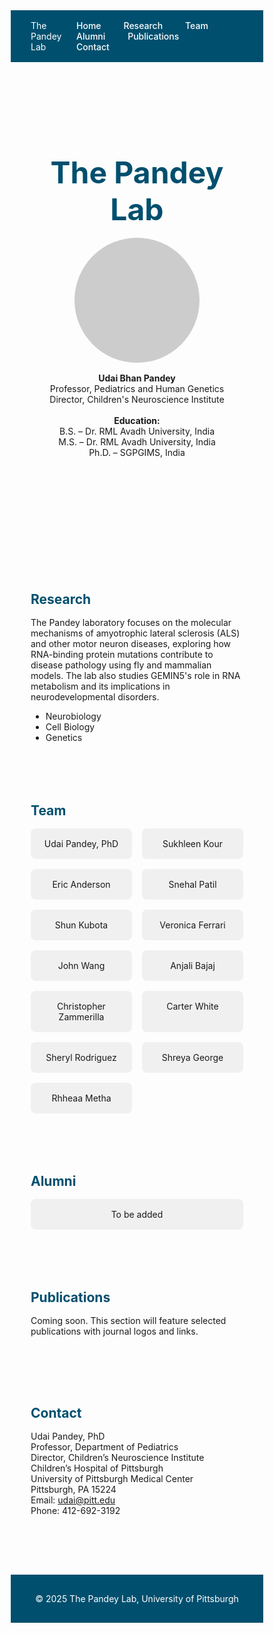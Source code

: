 <!DOCTYPE html>
<html lang="en">

<head>
  <meta charset="UTF-8" />
  <meta name="viewport" content="width=device-width, initial-scale=1.0" />
  <title>The Pandey Lab</title>
  <link href="https://fonts.googleapis.com/css2?family=Roboto:wght@300;500;700&display=swap" rel="stylesheet">
  <style>
    * {
      margin: 0;
      padding: 0;
      box-sizing: border-box;
    }

    body {
      font-family: 'Roboto', sans-serif;
      line-height: 1.6;
      background-color: #fdfdfd;
      color: #333;
    }

    nav {
      background-color: #004f6e;
      color: white;
      display: flex;
      justify-content: space-between;
      padding: 1rem 2rem;
    }

    nav a {
      color: white;
      margin: 0 1rem;
      text-decoration: none;
      font-weight: 500;
    }

    .container {
      padding: 2rem;
      max-width: 1100px;
      margin: auto;
    }

    header {
      text-align: center;
      padding: 3rem 0;
    }

    header h1 {
      font-size: 3rem;
      color: #004f6e;
    }

    .photo-placeholder {
      width: 200px;
      height: 200px;
      background-color: #ccc;
      margin: 1rem auto;
      border-radius: 50%;
    }

    h2 {
      color: #004f6e;
      margin-top: 2rem;
      margin-bottom: 1rem;
    }

    .team-grid, .alumni-grid {
      display: grid;
      grid-template-columns: repeat(auto-fit, minmax(150px, 1fr));
      gap: 1rem;
    }

    .team-member, .alumni-member {
      background: #f0f0f0;
      padding: 1rem;
      text-align: center;
      border-radius: 8px;
    }

    footer {
      background-color: #004f6e;
      color: white;
      text-align: center;
      padding: 1rem;
      margin-top: 3rem;
    }
  </style>
</head>

<body>
  <nav>
    <div>The Pandey Lab</div>
    <div>
      <a href="#home">Home</a>
      <a href="#research">Research</a>
      <a href="#team">Team</a>
      <a href="#alumni">Alumni</a>
      <a href="#publications">Publications</a>
      <a href="#contact">Contact</a>
    </div>
  </nav>

  <div id="home" class="container">
    <header>
      <h1>The Pandey Lab</h1>
      <div class="photo-placeholder"></div>
      <p><strong>Udai Bhan Pandey</strong><br />
        Professor, Pediatrics and Human Genetics<br />
        Director, Children's Neuroscience Institute<br /><br />
        <strong>Education:</strong><br />
        B.S. – Dr. RML Avadh University, India<br />
        M.S. – Dr. RML Avadh University, India<br />
        Ph.D. – SGPGIMS, India<br />
      </p>
    </header>
  </div>

  <div id="research" class="container">
    <h2>Research</h2>
    <p>The Pandey laboratory focuses on the molecular mechanisms of amyotrophic lateral sclerosis (ALS) and other motor neuron diseases, exploring how RNA-binding protein mutations contribute to disease pathology using fly and mammalian models. The lab also studies GEMIN5's role in RNA metabolism and its implications in neurodevelopmental disorders.</p>
    <ul>
      <li>Neurobiology</li>
      <li>Cell Biology</li>
      <li>Genetics</li>
    </ul>
  </div>

  <div id="team" class="container">
    <h2>Team</h2>
    <div class="team-grid">
      <div class="team-member">Udai Pandey, PhD</div>
      <div class="team-member">Sukhleen Kour</div>
      <div class="team-member">Eric Anderson</div>
      <div class="team-member">Snehal Patil</div>
      <div class="team-member">Shun Kubota</div>
      <div class="team-member">Veronica Ferrari</div>
      <div class="team-member">John Wang</div>
      <div class="team-member">Anjali Bajaj</div>
      <div class="team-member">Christopher Zammerilla</div>
      <div class="team-member">Carter White</div>
      <div class="team-member">Sheryl Rodriguez</div>
      <div class="team-member">Shreya George</div>
      <div class="team-member">Rhheaa Metha</div>
    </div>
  </div>

  <div id="alumni" class="container">
    <h2>Alumni</h2>
    <div class="alumni-grid">
      <div class="alumni-member">To be added</div>
    </div>
  </div>

  <div id="publications" class="container">
    <h2>Publications</h2>
    <p>Coming soon. This section will feature selected publications with journal logos and links.</p>
  </div>

  <div id="contact" class="container">
    <h2>Contact</h2>
    <p>
      Udai Pandey, PhD<br />
      Professor, Department of Pediatrics<br />
      Director, Children’s Neuroscience Institute<br />
      Children’s Hospital of Pittsburgh<br />
      University of Pittsburgh Medical Center<br />
      Pittsburgh, PA 15224<br />
      Email: <a href="mailto:udai@pitt.edu">udai@pitt.edu</a><br />
      Phone: 412-692-3192
    </p>
  </div>

  <footer>
    <p>&copy; 2025 The Pandey Lab, University of Pittsburgh</p>
  </footer>
</body>

</html>
